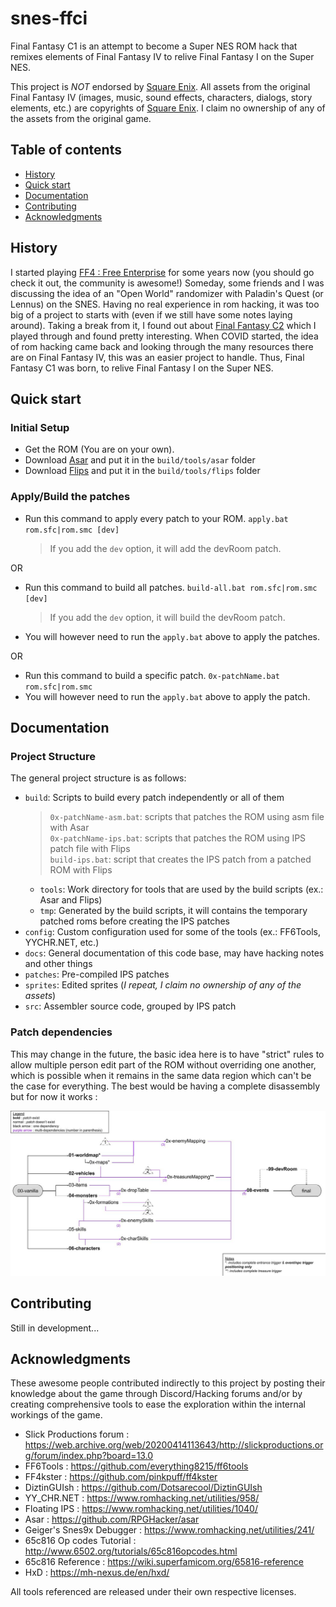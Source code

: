 # snes-ffci
Final Fantasy C1 is an attempt to become a Super NES ROM hack that remixes elements of Final Fantasy IV to relive Final Fantasy I on the Super NES.

This project is *NOT* endorsed by [Square Enix](https://www.square-enix.com/). All assets from the original Final Fantasy IV (images, music, sound effects, characters, dialogs, story elements, etc.) are copyrights of [Square Enix](https://www.square-enix.com/). I claim no ownership of any of the assets from the original game.

## Table of contents

- [History](#history)
- [Quick start](#quick-start)
- [Documentation](#documentation)
- [Contributing](#contributing)
- [Acknowledgments](#acknowledgments)

## History

I started playing [FF4 : Free Enterprise](http://ff4fe.com/) for some years now (you should go check it out, the community is awesome!) Someday, some friends and I was discussing the idea of an "Open World" randomizer with Paladin's Quest (or Lennus) on the SNES. Having no real experience in rom hacking, it was too big of a project to starts with (even if we still have some notes laying around). Taking a break from it, I found out about [Final Fantasy C2](https://www.romhacking.net/hacks/5298/) which I played through and found pretty interesting. When COVID started, the idea of rom hacking came back and looking through the many resources there are on Final Fantasy IV, this was an easier project to handle. Thus, Final Fantasy C1 was born, to relive Final Fantasy I on the Super NES.

## Quick start

### Initial Setup

- Get the ROM (You are on your own).
- Download [Asar](https://github.com/RPGHacker/asar) and put it in the `build/tools/asar` folder
- Download [Flips](https://www.romhacking.net/utilities/1040/) and put it in the `build/tools/flips` folder

### Apply/Build the patches

- Run this command to apply every patch to your ROM. `apply.bat rom.sfc|rom.smc [dev]`
  > If you add the `dev` option, it will add the devRoom patch.

OR

- Run this command to build all patches. `build-all.bat rom.sfc|rom.smc [dev]`
   > If you add the `dev` option, it will build the devRoom patch.
- You will however need to run the `apply.bat` above to apply the patches.

OR

- Run this command to build a specific patch. `0x-patchName.bat rom.sfc|rom.smc`
- You will however need to run the `apply.bat` above to apply the patch.

## Documentation

### Project Structure

The general project structure is as follows:

- `build`: Scripts to build every patch independently or all of them
   > `0x-patchName-asm.bat`: scripts that patches the ROM using asm file with Asar  
   > `0x-patchName-ips.bat`: scripts that patches the ROM using IPS patch file with Flips  
   > `build-ips.bat`: script that creates the IPS patch from a patched ROM with Flips
   - `tools`: Work directory for tools that are used by the build scripts (ex.: Asar and Flips)
   - `tmp`: Generated by the build scripts, it will contains the temporary patched roms before creating the IPS patches
- `config`: Custom configuration used for some of the tools (ex.: FF6Tools, YYCHR.NET, etc.)
- `docs`: General documentation of this code base, may have hacking notes and other things
- `patches`: Pre-compiled IPS patches
- `sprites`: Edited sprites (*I repeat, I claim no ownership of any of the assets*)
- `src`: Assembler source code, grouped by IPS patch

### Patch dependencies

This may change in the future, the basic idea here is to have "strict" rules to allow multiple person edit part of the ROM without overriding one another, which is possible when it remains in the same data region which can't be the case for everything. The best would be having a complete disassembly but for now it works :

![IPS Dependency](docs/IPS%20Dependency.jpg)

## Contributing

Still in development...

## Acknowledgments

These awesome people contributed indirectly to this project by posting their knowledge about the game through Discord/Hacking forums and/or by creating comprehensive tools to ease the exploration within the internal workings of the game.

- Slick Productions forum : <https://web.archive.org/web/20200414113643/http://slickproductions.org/forum/index.php?board=13.0>
- FF6Tools : <https://github.com/everything8215/ff6tools>
- FF4kster : <https://github.com/pinkpuff/ff4kster>
- DiztinGUIsh : <https://github.com/Dotsarecool/DiztinGUIsh>
- YY_CHR.NET : <https://www.romhacking.net/utilities/958/>
- Floating IPS : <https://www.romhacking.net/utilities/1040/>
- Asar : <https://github.com/RPGHacker/asar>
- Geiger's Snes9x Debugger : <https://www.romhacking.net/utilities/241/>
- 65c816 Op codes Tutorial : <http://www.6502.org/tutorials/65c816opcodes.html>
- 65c816 Reference : <https://wiki.superfamicom.org/65816-reference>
- HxD : <https://mh-nexus.de/en/hxd/>

All tools referenced are released under their own respective licenses.
